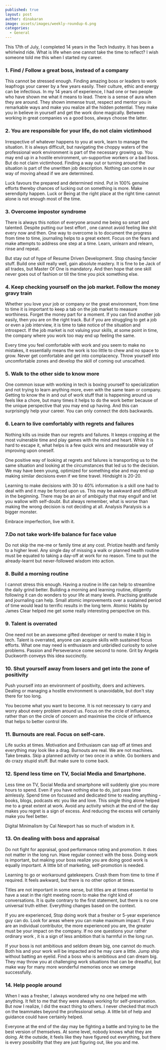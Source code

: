 ```yaml
---
published: true
layout: post
author: dinakaran
image: assets/images/weekly-roundup-6.png
categories:
  - General
---
```


This 17th of July, I completed 14 years in the Tech Industry. It has been a whirlwind ride. What is life when one cannot take the time to reflect? I wish someone told me this when I started my career.

### 1. Find / Follow a great boss, instead of a company

This cannot be stressed enough. Finding amazing boss or leaders to work leapfrogs your career by a few years easily. Their culture, ethic and energy can be infectious. In my  14 years of experience, I had one or two people who have shown me what it means to lead. There is a sense of aura when they are around. They shown immense trust, respect and mentor you in remarkable ways and make you realize all the hidden potential. They make you in believe in yourself and get the work done magically. Between working in great companies vs a good boss, always choose the latter. 

### 2. You are responsible for your life, do not claim victimhood

Irrespective of whatever happens to you at work, learn to manage the situation. It is always difficult, but navigating the choppy waters of the professional work environment is part of the necessary growing up. You may end up in a hostile environment, un-supportive workers or a bad boss. But do not claim victimhood. Finding a way out or turning around the situation is part of the unwritten job description. Nothing can come in our way of moving ahead if we are determined. 

Luck favours the prepared and determined mind.  Put in 100% genuine efforts thereby chances of lucking out on something is more. Make serendipity happen. Luck or Being at the right place at the right time cannot alone is not enough most of the time. 

### 3. Overcome impostor syndrome 

There is always this notion of everyone around me being so smart and talented. Despite putting our best effort , one cannot avoid feeling like shit every now and then. One way to overcome is to document the progress from time to time, journaling helps to a great extent. Focus on the fears and make attempts to address one step at a time. Learn, unlearn and relearn, rinse and repeat.

But stay out of hype of Resume Driven Development. Stop chasing fancier stuff. Build one skill really well, gain absolute mastery.  It is fine to be Jack of all trades, but Master Of One is mandatory. And then hope that one skill never goes out of fashion or till the time you pick something else. 
 
### 4. Keep checking yourself on the job market. Follow the money gravy train

Whether you love your job or company or the great environment, from time to time it is important to keep a tab on the job market to measure worthiness. Forget the money part for a moment. If you can find another job easily, then you are on the right track. But if you are struggling to get a job or even a job interview, it is time to take notice of the situation and introspect. If the job market is not valuing your skills, at some point in time, the company where you work too may end up feeling the same. 

Every time you feel comfortable with work and you seem to make no mistakes, it essentially means the work is too little to chew and no space to grow. Never get comfortable and get into complacency. Throw yourself into uncomfortable zones and develop the skill of coming out unscathed.


### 5. Walk to the other side to know more

One common issue with working in tech is boxing yourself to specialization and not trying to learn anything more, even with the same team or company. Getting to know the in and out of work stuff that is happening around us feels like a chore, but many times it helps to do the work better because of the unique perspective that you may end up having. And this can surprisingly help your career. You can only connect the dots backwards. 

### 6. Learn to live comfortably with regrets and failures

Nothing kills us inside than our regrets and failures. It keeps cropping at the most vulnerable time and play games with the mind and heart. While it is hard to escape it, what helps is a few quick wins and measurable way of improving upon oneself.  

One positive way of looking at regrets and failures is transporting us to the same situation and looking at the circumstances that led us to the decision. We may have been young, optimized for something else and may end up making similar decisions even if we time travel. Hindsight is 20-20.

Learning to make decisions with 30 to 40% information is a skill one had to deal with and it may be forced upon us.  This may be awkward and difficult in the beginning. There may be an air of ambiguity that may engulf and let you wallow with self-doubt. But always remember, what is worse than making the wrong decision is not deciding at all. Analysis Paralysis is a bigger monster.  

Embrace imperfection, live with it.

### 7.Do not take work-life balance for face value

Do not skip the me-me or family time at any cost. Priotize health and family to a higher level. Any single day of missing a walk or planned health routine must be equated to taking a day-off at work for no reason. Time to put the already-learnt but never-followed wisdom into action.

### 8. Build a morning routine

I cannot stress this enough. Having a routine in life can help to streamline the daily grind better. Building a morning and learning routine, diligently following it can do wonders to your life at many levels. Practising gratitude and journaling can help. Small atomic improvements over a sustained period of time would lead to terrific results in the long term. Atomic Habits by James Clear helped me get some really interesting perspective on this. 

### 9.  Talent is overrated

One need not be an awesome gifted developer or nerd to make it big in tech. Talent is overrated, anyone can acquire skills with sustained focus efforts. What one may need is enthusiasm and unbridled curiosity to solve problems. Passion and Perseverance come second to none. Grit by Angela Duckworth conveys this idea succinctly. 

### 10. Shut yourself away from losers and get into the zone of positivity 

Push yourself into an environment of positivity, doers and achievers. Dealing or managing a hostile environment is unavoidable, but don't stay there for too long. 

You become what you want to become. It is not necessary to carry and worry about every problem around us. Focus on the circle of influence, rather than on the circle of concern and maximise the circle of influence that helps to better control life.

### 11. Burnouts are real. Focus on self-care. 

Life sucks at times. Motivation and Enthusiasm can sap off at times and everything may look like a drag. Burnouts are real. We are not machines. Take breaks. Skip a planned activity or two once in a while. Go bonkers and do crazy stupid stuff. But make sure to come back. 

### 12. Spend less time on TV, Social Media and Smartphone. 

Less time on TV, Social Media and smartphone will suddenly give you more hours to spend. Even if you have nothing else to do, just pass time aimlessly. Spend time on focussed and dedicated time to reading anything - books, blogs, podcasts etc you like and love. This single thing alone helped me to a great extent at work. Avoid any activity which at the end of the day makes you regret is a sign of excess. And reducing the excess will certainly make you feel better.

Digital Minimalism by Cal Newport has so much of wisdom in it.  

### 13. On dealing with boss and appraisal 

Do not fight for appraisal, good performance rating and promotion. It does not matter in the long run. Have regular connect with the boss. Doing work is important, but making your boss realize you are doing good work is equally important. A little bit of marketing, self-promotion is needed. 

Learning to go or workaround gatekeepers. Crash them from time to time if required. It feels awkward, but there is no other option at times. 

Titles are not important in some sense, but titles are at times essential to have a seat in the right meeting room to make the right kind of conversations.  It is quite contrary to the first statement, but there is no one universal truth either. Everything changes based on the context. 

If you are experienced, Stop doing work that a fresher or 5-year experience guy can do. Look for areas where you can make maximum impact. If you are an individual contributor, the more experienced you are, the greater must be your impact on the company. If no one questions your rather ordinary work , it is a sign of less ambition that is harmful in the long run. 

If your boss is not ambitious and seldom dream big, one cannot do much. Both his and your work will be impacted and he may care a little.  Jump ship without batting an eyelid.  Find a boss who is ambitious and can dream big. They may throw you at challenging work situations that can be dreadful, but make way for many more wonderful memories once we emerge successfully.

### 14.  Help people around 

When I was a fresher, I always wondered why no one helped me with anything. It felt to me that they were always working for self-preservation. But now I realize, I did the exact thing to others. I never checked that much on the teammates beyond the professional setup. A little bit of help and guidance could have certainly helped.  

Everyone at the end of the day may be fighting a battle and trying to be the best version of themselves. At some level, nobody knows what they are doing. At the outside, it feels like they have figured out everything, but there is every possibility that they are just figuring out, like you and me.
